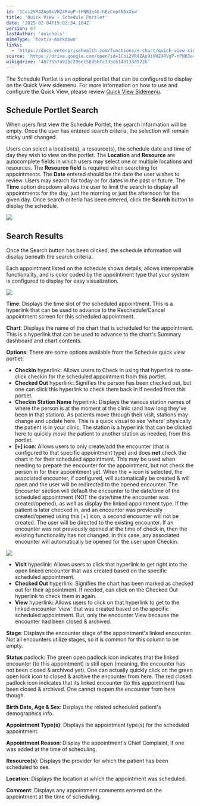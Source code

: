 ```yaml
---
id: '1Coi2VR4ZAp9iVHZ4RVgP-tPNB3e46-hEzCnp4NDxXkw'
title: 'Quick View - Schedule Portlet'
date: '2025-02-04T19:02:34.104Z'
version: 67
lastAuthor: 'anichols'
mimeType: 'text/x-markdown'
links:
  - 'https://docs.enterprisehealth.com/functions/e-chart/quick-view-sidemenu/'
source: 'https://drive.google.com/open?id=1Coi2VR4ZAp9iVHZ4RVgP-tPNB3e46-hEzCnp4NDxXkw'
wikigdrive: '4877557a92bc296ec58d6bfc335c6143133d522b'
---
```

The Schedule Portlet is an optional portlet that can be configured to display on the Quick View sidemenu. For more information on how to use and configure the Quick View, please review [Quick View Sidemenu](https://docs.enterprisehealth.com/functions/e-chart/quick-view-sidemenu/).

## Schedule Portlet Search

When users first view the Schedule Portlet, the search information will be empty. Once the user has entered search criteria, the selection will remain sticky until changed.

Users can select a location(s), a resource(s), the schedule date and time of day they wish to view on the portlet. The **Location** and **Resource** are autocomplete fields in which users may select one or multiple locations and resources. The **Resource field** is required when searching for appointments. The **Date** entered should be the date the user wishes to review. Users may search for today or for dates in the past or future. The **Time** option dropdown allows the user to limit the search to display all appointments for the day, just the morning or just the afternoon for the given day. Once search criteria has been entered, click the **Search** button to display the schedule.

![](../quick-view-schedule-portlet.assets/f1f6f17ac53f5d334db367a5b6e69b22.png)

## Search Results

Once the Search button has been clicked, the schedule information will display beneath the search criteria.

Each appointment listed on the schedule shows details, allows interoperable functionality, and is color coded by the appointment type that your system is configured to display for easy visualization.

![](../quick-view-schedule-portlet.assets/ce25165fe09d383e83502c3891c40c5a.png)

**Time**: Displays the time slot of the scheduled appointment. This is a hyperlink that can be used to advance to the Reschedule/Cancel appointment screen for this scheduled appointment.

**Chart**: Displays the name of the chart that is scheduled for the appointment. This is a hyperlink that can be used to advance to the chart's Summary dashboard and chart contents.

**Options**: There are some options available from the Schedule quick view portlet:

* <strong>Checkin</strong> hyperlink<strong>:</strong> Allows users to Check in using that hyperlink to one-click checkin for the scheduled appointment from this portlet.
* <strong>Checked Out</strong> hyperlink<strong>:</strong> Signifies the person has been checked out, but one can click this hyperlink to check them back in if needed from this portlet.
* <strong>Checkin Station Name</strong> hyperlink<strong>:</strong> Displays the various station names of where the person is at the moment at the clinic (and how long they've been in that station).  As patients move through their visit, stations may change and update here.  This is a quick visual to see ‘where' physically the patient is in your clinic.  The station is a hyperlink that can be clicked here to quickly <em>move</em> the patient to another station as needed, from this portlet.
* <strong> [+] icon</strong>: Allows users to only create/add the encounter (that is configured to that specific appointment type) and does <strong>not</strong> check the chart in for their scheduled appointment. This may be used when needing to prepare the encounter for the appointment, but not check the person in for their appointment yet. When the <strong>+</strong> icon is selected, the associated encounter, if configured, will automatically be created & will open and the user will be redirected to the opened encounter. The Encounter section will default the encounter to the date/time of the scheduled appointment (NOT the date/time the encounter was created/opened), as well as display the linked appointment type. If the patient is later checked in, and an encounter was previously created/opened using this [+] icon, a second encounter will not be created.  The user will be directed to the existing encounter. If an encounter was not previously opened at the time of check in, then the existing functionality has not changed. In this case, any associated encounter will automatically be opened for the user upon Checkin.

![](../quick-view-schedule-portlet.assets/34bb5349fe39ac3c7964976e6b2d8023.png)

* <strong>Visit</strong> hyperlink: Allows users to click that hyperlink to get right into the open linked encounter that was created based on the specific scheduled appointment.
* <strong>Checked Out</strong> hyperlink: Signifies the chart has been marked as checked out for their appointment.  If needed, can click on the Checked Out hyperlink to check them in again.
* <strong>View</strong> hyperlink<strong>:</strong> Allows users to click on that hyperlink to get to the linked encounter ‘view' that was created based on the specific scheduled appointment. But, only the encounter View because the encounter had been closed & archived.

**Stage**: Displays the encounter stage of the appointment's linked encounter.  Not all encounters utilize stages, so it is common for this column to be empty.

**Status** padlock: The green open padlock icon indicates that the linked encounter (to this appointment) is still open (meaning, the encounter has not been closed & archived yet). One can actually quickly click on the green open lock icon to closed & archive the encounter from here.  The red closed padlock icon indicates that its linked encounter (to this appointment) has been closed & archived.  One cannot reopen the encounter from here though.

**Birth Date, Age & Sex**: Displays the related scheduled patient's demographics info.

**Appointment Type(s)**: Displays the appointment type(s) for the scheduled appointment.

**Appointment Reason**: Display the appointment's Chief Complaint, if one was added at the time of scheduling.

**Resource(s)**: Displays the provider for which the patient has been scheduled to see.

**Location**: Displays the location at which the appointment was scheduled.

**Comment**: Displays any appointment comments entered on the appointment at the time of scheduling.
